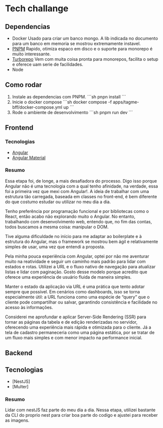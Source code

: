 # Tech challange
## Dependencias
- Docker
    Usado para criar um banco mongo. A lib indicada no documento para um banco em memoria se mostrou extremamente instavel.
- [PNPM](https://pnpm.io/workspaces)
    Rapido, otimiza espaco em disco e o suporte para monorepo é muito interessante.
- [Turborepo](https://turborepo.com/docs)
    Vem com muita coisa pronta para monorepos, facilita o setup e oferece uam serie de facilidades.
- Node

## Como rodar
1. Instale as dependencias com PNPM.
´´´sh
pnpn install
´´´
2. Inicie o docker compose
´´´sh
docker compose -f apps/tagme-bff/docker-compose.yml up
´´´
3. Rode o ambiente de desenvolvimento
´´´sh
pnpm run dev
´´´

## Frontend
### Tecnologias
- [Angular](https://angular.dev/)
- [Angular Material](https://material.angular.dev/)
### Resumo
Essa etapa foi, de longe, a mais desafiadora do processo. Digo isso porque Angular não é uma tecnologia com a qual tenho afinidade, na verdade, essa foi a primeira vez que mexi com Angular!. A ideia de trabalhar com uma estrutura tão carregada, baseada em classes no front-end, é bem diferente do que costumo estudar ou utilizar no meu dia a dia.

Tenho preferência por programação funcional e por bibliotecas como o React, então acabo não explorando muito o Angular. No entanto, trabalhando com desenvolvimento web, entendo que, no fim das contas, todos buscamos a mesma coisa: manipular o DOM.

Tive alguma dificuldade no início para me adaptar ao boilerplate e à estrutura do Angular, mas o framework se mostrou bem ágil e relativamente simples de usar, uma vez que entendi a proposta.

Pela minha pouca experiência com Angular, optei por não me aventurar muito na reatividade e seguir um caminho mais padrão para lidar com estados e rotas. Utilizei a URL e o fluxo nativo de navegação para atualizar listas e lidar com paginação. Gosto desse modelo porque acredito que oferece uma experiência de usuário fluida de maneira simples.

Manter o estado da aplicação via URL é uma prática que tento adotar sempre que possível. Em cenários como dashboards, isso se torna especialmente útil: a URL funciona como uma espécie de “query” que o cliente pode compartilhar ou salvar, garantindo consistência e facilidade no acesso às informações.

Considerei me aprofundar e aplicar Server-Side Rendering (SSR) para tornar as páginas da tabela e de edição renderizadas no servidor, oferecendo uma experiência mais rápida e otimizada para o cliente. Já a tela de cadastro permaneceria como uma página estática, por se tratar de um fluxo mais simples e com menor impacto na performance inicial.

## Backend
## Tecnologias
- [NestJS]
- [Multer]

### Resumo
Lidar com nestJS faz parte do meu dia a dia. Nessa etapa, utilizei bastante da CLI do proprio nest para criar boa parte do codigo e ajustei para receber as imagens.
